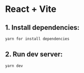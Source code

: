   <!-- "dependencies": {
    "@reduxjs/toolkit": "^1.9.6",
    "axios": "^1.5.1",
    "dayjs": "^1.11.10",
    "react": "^18.2.0",
    "react-circular-progressbar": "^2.1.0",
    "react-dom": "^18.2.0",
    "react-icons": "^4.11.0",
    "react-infinite-scroll-component": "^6.1.0",
    "react-lazy-load-image-component": "^1.6.0",
    "react-player": "^2.13.0",
    "react-redux": "^8.1.3",
    "react-router-dom": "^6.16.0",
    "react-select": "^5.7.5",
    "sass": "^1.68.0"
  }, -->

# React + Vite

## 1. Install dependencies:

```bash
yarn for install dependencies
```

## 2. Run dev server:

```bash
yarn dev
```



